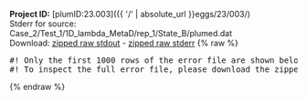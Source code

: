**Project ID:** [plumID:23.003]({{ '/' | absolute_url }}eggs/23/003/)  
Stderr for source:  Case_2/Test_1/1D_lambda_MetaD/rep_1/State_B/plumed.dat   
Download: [zipped raw stdout](plumed.dat.plumed.stdout.txt.zip) - [zipped raw stderr](plumed.dat.plumed.stderr.txt.zip) 
{% raw %}
<pre>
#! Only the first 1000 rows of the error file are shown below
#! To inspect the full error file, please download the zipped raw stderr file above
</pre>
{% endraw %}
